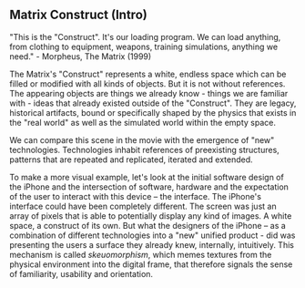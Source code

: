 ## Matrix Construct (Intro)

"This is the "Construct". It's our loading program. We can load anything, from clothing to equipment, weapons, training simulations, anything we need." - Morpheus, The Matrix (1999)

The Matrix's "Construct" represents a white, endless space which can be filled or modified with all kinds of objects. But it is not without references. The appearing objects are things we already know - things we are familiar with - ideas that already existed outside of the "Construct". They are legacy, historical artifacts, bound or specifically shaped by the physics that exists in the "real world" as well as the simulated world within the empty space.

We can compare this scene in the movie with the emergence of "new" technologies. Technologies inhabit references of preexisting structures, patterns that are repeated and replicated, iterated and extended.

To make a more visual example, let's look at the initial software design of the iPhone and the intersection of software, hardware and the expectation of the user to interact with this device – the interface.
The iPhone's interface could have been completely different. The screen was just an array of pixels that is able to potentially display any kind of images. A white space, a construct of its own.
But what the designers of the iPhone – as a combination of different technologies into a "new" unified product - did was presenting the users a surface they already knew, internally, intuitively.
This mechanism is called *skeuomorphism*, which memes textures from the physical environment into the digital frame, that therefore signals the sense of familiarity, usability and orientation.
